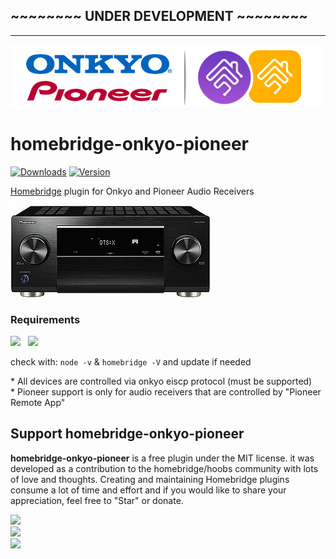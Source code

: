 ## ~~~~~~~~ UNDER DEVELOPMENT ~~~~~~~~
______________


<img src="branding/onkyo_pioneer_homebridge.png" width="500px">

# homebridge-onkyo-pioneer

[![Downloads](https://img.shields.io/npm/dt/homebridge-onkyo-pioneer.svg?color=critical)](https://www.npmjs.com/package/homebridge-onkyo-pioneer)
[![Version](https://img.shields.io/npm/v/homebridge-onkyo-pioneer)](https://www.npmjs.com/package/homebridge-onkyo-pioneer)<br>
<!-- [![verified-by-homebridge](https://badgen.net/badge/homebridge/verified/purple)](https://github.com/homebridge/homebridge/wiki/Verified-Plugins) [![Homebridge Discord](https://img.shields.io/discord/432663330281226270?color=728ED5&logo=discord&label=discord)](https://discord.gg/7DyabQ6)<br>
[![certified-hoobs-plugin](https://badgen.net/badge/HOOBS/Certified/yellow)](https://plugins.hoobs.org?ref=10876) [![hoobs-support](https://badgen.net/badge/HOOBS/Support/yellow)](https://support.hoobs.org?ref=10876) -->

[Homebridge](https://github.com/nfarina/homebridge) plugin for Onkyo and Pioneer Audio Receivers


  <img src="branding/product.jpg">

### Requirements

<img src="https://img.shields.io/badge/node-%3E%3D10.17-brightgreen"> &nbsp;
<img src="https://img.shields.io/badge/homebridge-%3E%3D1.1.6-brightgreen">

check with: `node -v` & `homebridge -V` and update if needed

\* All devices are controlled via onkyo eiscp protocol (must be supported)<br>
\* Pioneer support is only for audio receivers that are controlled by "Pioneer Remote App"

## Support homebridge-onkyo-pioneer

**homebridge-onkyo-pioneer** is a free plugin under the MIT license. it was developed as a contribution to the homebridge/hoobs community with lots of love and thoughts.
Creating and maintaining Homebridge plugins consume a lot of time and effort and if you would like to share your appreciation, feel free to "Star" or donate.

<a target="blank" href="https://www.paypal.me/nitaybz"><img src="https://img.shields.io/badge/PayPal-Donate-blue.svg?logo=paypal"/></a><br>
<a target="blank" href="https://www.patreon.com/nitaybz"><img src="https://img.shields.io/badge/PATREON-Become a patron-red.svg?logo=patreon"/></a><br>
<a target="blank" href="https://ko-fi.com/nitaybz"><img src="https://img.shields.io/badge/Ko--Fi-Buy%20me%20a%20coffee-29abe0.svg?logo=ko-fi"/></a>